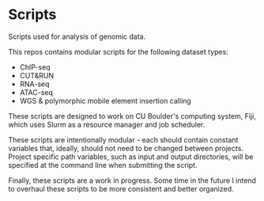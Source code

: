 # Scripts
Scripts used for analysis of genomic data. 

This repos contains modular scripts for the following dataset types:
* ChIP-seq
* CUT&RUN
* RNA-seq
* ATAC-seq
* WGS & polymorphic mobile element insertion calling

These scripts are designed to work on CU Boulder's computing system, Fiji, which uses Slurm as a resource manager and job scheduler. 

These scripts are intentionally modular - each should contain constant variables that, ideally, should not need to be changed between projects. Project specific path variables, such as input and output directories, will be specified at the command line when submitting the script.

Finally, these scripts are a work in progress. Some time in the future I intend to overhaul these scripts to be more consistent and better organized. 
